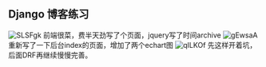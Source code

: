 ## Django 博客练习
![SLSFgk](https://pic-1300286858.cos.ap-nanjing.myqcloud.com/uPic/2022-04/SLSFgk.png)
前端很菜，费半天劲写了个页面，jquery写了时间archive
![gEwsaA](https://pic-1300286858.cos.ap-nanjing.myqcloud.com/uPic/2022-04/gEwsaA.png)
重新写了一下后台index的页面，增加了两个echart图
![qILKOf](https://pic-1300286858.cos.ap-nanjing.myqcloud.com/uPic/2022-04/qILKOf.png)
先这样开着坑，后面DRF再继续慢慢完善。